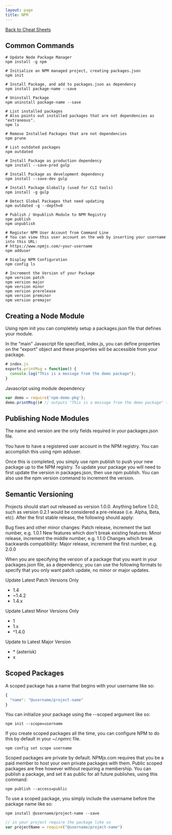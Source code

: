```yaml
---
layout: page
title: NPM
---
```

[Back to Cheat Sheets](/resources/cheat-sheets/)

## Common Commands

``` shell
# Update Node Package Manager
npm install -g npm

# Initialize an NPM managed project, creating packages.json
npm init

# Install Package, and add to packages.json as dependency
npm install package-name --save

# Uninstall Package
npm uninstall package-name --save

# List installed packages
# Also points out installed packages that are not dependencies as "extraneous".
npm ls

# Remove Installed Packages that are not dependencies
npm prune

# List outdated packages
npm outdated

# Install Package as production dependency
npm install --save-prod gulp

# Install Package as development dependency
npm install --save-dev gulp

# Install Package Globally (used for CLI tools)
npm install -g gulp

# Detect Global Packages that need updating
npm outdated -g --depth=0

# Publish / Unpublish Module to NPM Registry
npm publish
npm unpublish

# Register NPM User Account from Command Line
# You can view this user account on the web by inserting your username into this URL:
# https://www.npmjs.com/~your-username
npm adduser

# Display NPM Configuration
npm config ls

# Increment the Version of your Package
npm version patch
npm version major
npm version minor
npm version prerelease
npm version preminor
npm version premajor
```

## Creating a Node Module

Using npm init you can completely setup a packages.json file that defines your module.

In the "main" Javascript file specified, index.js, you can define properties on the "export" object and these properties will be accessible from your package.

``` javascript
# index.js
exports.printMsg = function() {
  console.log("This is a message from the demo package");
}
```

Javascript using module dependency

``` javascript
var demo = require('npm-demo-pkg');
demo.printMsg()# // outputs "This is a message from the demo package" to console
```

## Publishing Node Modules

The name and version are the only fields required in your packages.json file.

You have to have a registered user account in the NPM registry. You can accomplish this using npm adduser.

Once this is completed, you simply use npm publish to push your new package up to the NPM registry. To update your package you will need to first update the version in packages.json, then use npm publish. You can also use the npm version command to increment the version.

## Semantic Versioning

Projects should start out released as version 1.0.0. Anything before 1.0.0, such as version 0.2.1 would be considered a pre-release (i.e. Alpha, Beta, etc). After the first stable release, the following should apply:

Bug fixes and other minor changes: Patch release, increment the last number, e.g. 1.0.1
New features which don't break existing features: Minor release, increment the middle number, e.g. 1.1.0
Changes which break backwards compatibility: Major release, increment the first number, e.g. 2.0.0

When you are specifying the version of a package that you want in your packages.json file, as a dependency, you can use the following formats to specify that you only want patch update, no minor or major updates.

Update Latest Patch Versions Only

* 1.4
* ~1.4.2
* 1.4.x

Update Latest Minor Versions Only

* 1
* 1.x
* ^1.4.0

Update to Latest Major Version

* \* (asterisk)
* x

## Scoped Packages

A scoped package has a name that begins with your username like so:

``` javascript
{
  "name": "@username/project-name"
}
```

You can initialize your package using the --scoped argument like so:

``` shell
npm init --scope=username
```

If you create scoped packages all the time, you can configure NPM to do this by default in your ~/.npmrc file.

``` shell
npm config set scope username
```

Scoped packages are private by default. NPMjs.com requires that you be a paid member to host your own private packages with them. Public scoped packages are free however without requiring a membership. You can publish a package, and set it as public for all future publishes, using this command:

``` shell
npm publish --access=public
```

To use a scoped package, you simply include the username before the package name like so:

``` shell
npm install @username/project-name --save
```

``` javascript
// in your project require the package like so
var projectName = require("@username/project-name")
```
